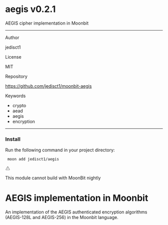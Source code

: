 
<div id="mod-info">
    <h1 id="mod-title"> aegis <span id="mod-version">v0.2.1</span></h1>
    AEGIS cipher implementation in Moonbit
    <hr/>
    <div id="mod-meta-data">
        <div>
            <p>Author</p>
            <p>jedisct1</p>
        </div>
        <div>
            <p>License</p>
            <p>MIT</p>
        </div>
        <div>
            <p>Repository</p>
            <p><a href="https://github.com/jedisct1/moonbit-aegis">https://github.com/jedisct1/moonbit-aegis</a></p>
        </div>
        <div>
            <p>Keywords</p>
            <ul id="mod-keywords">
                <li>crypto</li>
                <li>aead</li>
                <li>aegis</li>
                <li>encryption</li>
            </ul>
        </div>
    </div>
    <hr/>
    <div id="mod-install-info">
        <h3>Install</h3>
        <p>Run the following command in your project directory: </p>
        <pre><code> moon add jedisct1/aegis </code></pre>
    <div id="build-error"> 
      <svg t="1727332159497" class="icon" viewBox="0 0 1024 1024" version="1.1" xmlns="http://www.w3.org/2000/svg" p-id="5301" width="16" height="16"><path d="M545.718857 130.608762c11.337143 6.265905 20.699429 15.555048 26.989714 26.819048l345.014858 617.667047a68.87619 68.87619 0 0 1-26.989715 93.915429c-10.313143 5.705143-21.942857 8.704-33.718857 8.704H166.985143A69.266286 69.266286 0 0 1 97.52381 808.643048c0-11.751619 2.998857-23.28381 8.752761-33.548191l344.990477-617.642667a69.656381 69.656381 0 0 1 94.451809-26.819047zM512 191.000381L166.985143 808.643048H856.990476L512 191.000381zM546.718476 670.47619v69.071239h-69.461333V670.47619h69.485714z m0-298.374095v252.318476h-69.461333V372.102095h69.485714z" p-id="5302" fill="#707070"></path></svg>
      <div>
        <p id="build-error-title">This module cannot build with MoonBit nightly</p>
      </div>
    </div>
    </div>
</div>



# AEGIS implementation in Moonbit

An implementation of the AEGIS authenticated encryption algorithms (AEGIS-128L and AEGIS-256) in the Moonbit language.
